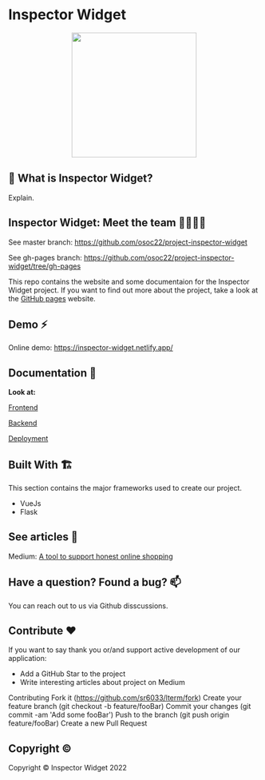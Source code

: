 # Inspector Widget

<div align="center">
  <img src="https://osoc.be/editions/2022/projects/inspector-widget.svg" width="250px" />
</div>

## 👀 What is Inspector Widget?

Explain.

## Inspector Widget: Meet the team 👨‍👩‍👦‍👦


See master branch: https://github.com/osoc22/project-inspector-widget

See gh-pages branch: https://github.com/osoc22/project-inspector-widget/tree/gh-pages


This repo contains the website and some documentaion for the Inspector Widget project.
If you want to find out more about the project, take a look at the [GitHub pages](https://osoc22.github.io/project-inspector-widget) website.

## Demo ⚡️
Online demo: https://inspector-widget.netlify.app/


## Documentation 📖

**Look at:**

[Frontend](https://github.com/osoc22/project-inspector-widget/blob/master/frontend/readme.md)

[Backend](https://github.com/osoc22/project-inspector-widget/blob/master/week1/readme.md)

[Deployment](https://github.com/osoc22/project-inspector-widget/blob/master/deployment.md)

## Built With 🏗️

This section contains the major frameworks used to create our project.

* VueJs
* Flask

## See articles 📝
Medium: [A tool to support honest online shopping](https://medium.com/@camillafrison9/a-tool-to-support-honest-online-shopping-41977cedeb61)

## Have a question? Found a bug? 📫
You can reach out to us via Github disscussions.



## Contribute ❤️
If you want to say thank you or/and support active development of our application:

* Add a GitHub Star to the project
* Write interesting articles about project on Medium


Contributing
Fork it (https://github.com/sr6033/lterm/fork)
Create your feature branch (git checkout -b feature/fooBar)
Commit your changes (git commit -am 'Add some fooBar')
Push to the branch (git push origin feature/fooBar)
Create a new Pull Request

## Copyright ©️
Copyright © Inspector Widget 2022